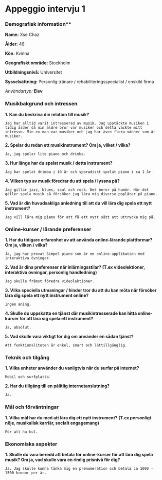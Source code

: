 # Appeggio intervju 1

### Demografisk information**

**Namn:** Xse Chaz

**Ålder:** 46

**Kön:** Kvinna

**Geografiskt område:** Stockholm

**Utbildningsnivå:** Universitet

**Sysselsättning:** Personlig tränare / rehabiliteringsspecialist / enskild firma

_Användartyp:_ **Elev**

### Musikbakgrund och intressen

**1. Kan du beskriva din relation till musik?**

    Jag har alltid varit intresserad av musik. Jag upptäckte musiken i tidig ålder då min äldre bror var musiker och detta väckte mitt intresse. Min ex man var musiker och jag har även flera vänner som är musiker.

**2. Spelar du redan ett musikinstrument? Om ja, vilket / vilka?**

    Ja, jag spelar lite piano och drimba.

**3. Hur länge har du spelat musik / detta instrument?**

    Jag har spelat drimba i 10 år och sporadiskt spelat piano i ca 1 år.

**4. Vilken typ av musik föredrar du att spela / lyssna på?**

    Jag gillar jazz, blues, soul och rock. Det beror på humör. När det gäller spela musik så försöker jag lära mig diverse poplåtar på piano.

**5. Vad är din huvudsakliga anledning till att du vill lära dig spela ett nytt instrument?**

    Jag vill lära mig piano för att få ett nytt sätt att uttrycka mig på.


### Online-kurser / lärande preferenser

**1. Har du tidigare erfarenhet av att använda online-lärande plattformar? Om ja, vilken / vilka?**

    Ja, jag har provat Simpel piano som är en online-applikation med interaktiva övningar.

**2. Vad är dina preferenser när inlärningsstilar? (T.ex videolektioner, interaktiva övningar, personlig handledning)**

    Jag skulle främst föredra videolektioner.

**3. Vilka speciella utmaningar / hinder tror du att du kan möta när försöker lära dig spela ett nytt instrument online?**

    Ingen aning.

**4. Skulle du uppskatta en tjänst där musikintresserade kan hitta online-kurser för att lära sig spela ett instrument?**

    Ja, absolut.

**5. Vad skulle vara viktigt för dig om använder en sådan tjänst?**

    Att funktionaliteten är enkel, smart och lättillgänglig.

### Teknik och tilgång

**1. Vilka enheter använder du vanligtvis när du surfar på internet?**

    Mobil och surfplatta.

**2. Har du tillgång till en pålitlig internetanslutning?**

    Ja.

### Mål och förväntningar

**1. Vilka mål har du med att lära dig ett nytt instrument? (T.ex personligt nöje, musikalisk karriär, socialt engagemang)**

    För att ha kul.

### Ekonomiska aspekter

**1. Skulle du vara beredd att betala för online-kurser för att lära dig spela musik? Om ja, vad skulle vara en rimlig prisnivå för dig?**

    Ja. Jag skulle kunna tänka mig en prenumeration och betala ca 1000 - 1500 kronor per år.